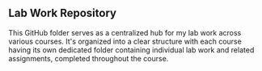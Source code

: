 ## **Lab Work Repository**

This GitHub folder serves as a centralized hub for my lab work across various courses. It's organized into a clear structure with each course having its own dedicated folder containing individual lab work and related assignments, completed throughout the course.
